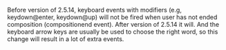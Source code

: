 Before version of 2.5.14, keyboard events with modifiers (e.g, keydown@enter, keydown@up) will not be fired when user has not ended composition (compositionend event). After version of 2.5.14 it will. And the keyboard arrow keys are usually be used to choose the right word, so this change will result in a lot of extra events. 